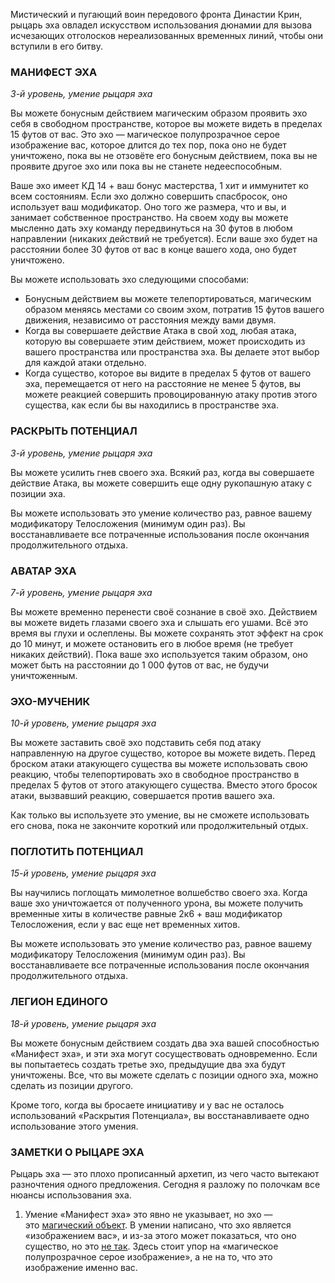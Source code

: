 Мистический и пугающий воин передового фронта Династии Крин, рыцарь эха овладел искусством использования дюнамии для вызова исчезающих отголосков нереализованных временных линий, чтобы они вступили в его битву.

  

### МАНИФЕСТ ЭХА

_3-й уровень, умение рыцаря эха_

Вы можете бонусным действием магическим образом проявить эхо себя в свободном пространстве, которое вы можете видеть в пределах 15 футов от вас. Это эхо — магическое полупрозрачное серое изображение вас, которое длится до тех пор, пока оно не будет уничтожено, пока вы не отзовёте его бонусным действием, пока вы не проявите другое эхо или пока вы не станете недееспособным.

Ваше эхо имеет КД 14 + ваш бонус мастерства, 1 хит и иммунитет ко всем состояниям. Если эхо должно совершить спасбросок, оно использует ваш модификатор. Оно того же размера, что и вы, и занимает собственное пространство. На своем ходу вы можете мысленно дать эху команду передвинуться на 30 футов в любом направлении (никаких действий не требуется). Если ваше эхо будет на расстоянии более 30 футов от вас в конце вашего хода, оно будет уничтожено.

Вы можете использовать эхо следующими способами:

- Бонусным действием вы можете телепортироваться, магическим образом меняясь местами со своим эхом, потратив 15 футов вашего движения, независимо от расстояния между вами двумя.
- Когда вы совершаете действие Атака в свой ход, любая атака, которую вы совершаете этим действием, может происходить из вашего пространства или пространства эха. Вы делаете этот выбор для каждой атаки отдельно.
- Когда существо, которое вы видите в пределах 5 футов от вашего эха, перемещается от него на расстояние не менее 5 футов, вы можете реакцией совершить провоцированную атаку против этого существа, как если бы вы находились в пространстве эха.

  

### РАСКРЫТЬ ПОТЕНЦИАЛ

_3-й уровень, умение рыцаря эха_

Вы можете усилить гнев своего эха. Всякий раз, когда вы совершаете действие Атака, вы можете совершить еще одну рукопашную атаку с позиции эха.

Вы можете использовать это умение количество раз, равное вашему модификатору Телосложения (минимум один раз). Вы восстанавливаете все потраченные использования после окончания продолжительного отдыха.

  

### АВАТАР ЭХА

_7-й уровень, умение рыцаря эха_

Вы можете временно перенести своё сознание в своё эхо. Действием вы можете видеть глазами своего эха и слышать его ушами. Всё это время вы глухи и ослеплены. Вы можете сохранять этот эффект на срок до 10 минут, и можете остановить его в любое время (не требует никаких действий). Пока ваше эхо используется таким образом, оно может быть на расстоянии до 1 000 футов от вас, не будучи уничтоженным.

  

### ЭХО-МУЧЕНИК

_10-й уровень, умение рыцаря эха_

Вы можете заставить своё эхо подставить себя под атаку направленную на другое существо, которое вы можете видеть. Перед броском атаки атакующего существа вы можете использовать свою реакцию, чтобы телепортировать эхо в свободное пространство в пределах 5 футов от этого атакующего существа. Вместо этого бросок атаки, вызвавший реакцию, совершается против вашего эха.

Как только вы используете это умение, вы не сможете использовать его снова, пока не закончите короткий или продолжительный отдых.

  

### ПОГЛОТИТЬ ПОТЕНЦИАЛ

_15-й уровень, умение рыцаря эха_

Вы научились поглощать мимолетное волшебство своего эха. Когда ваше эхо уничтожается от полученного урона, вы можете получить временные хиты в количестве равные 2к6 + ваш модификатор Телосложения, если у вас еще нет временных хитов.

Вы можете использовать это умение количество раз, равное вашему модификатору Телосложения (минимум один раз). Вы восстанавливаете все потраченные использования после окончания продолжительного отдыха.

  

### ЛЕГИОН ЕДИНОГО

_18-й уровень, умение рыцаря эха_

Вы можете бонусным действием создать два эха вашей способностью «Манифест эха», и эти эха могут сосуществовать одновременно. Если вы попытаетесь создать третье эхо, предыдущие два эха будут уничтожены. Все, что вы можете сделать с позиции одного эха, можно сделать из позиции другого.

Кроме того, когда вы бросаете инициативу и у вас не осталось использований «Раскрытия Потенциала», вы восстанавливаете одно использование этого умения.

  

### ЗАМЕТКИ О РЫЦАРЕ ЭХА

Рыцарь эха — это плохо прописанный архетип, из чего часто вытекают разночтения одного предложения. Сегодня я разложу по полочкам все нюансы использования эха.

  

1. Умение «Манифест эха» это явно не указывает, но эхо — это [магический объект](https://twitter.com/JeremyECrawford/status/1240669629661380609?ref_src=twsrc%5Etfw%7Ctwcamp%5Etweetembed%7Ctwterm%5E1240669629661380609%7Ctwgr%5E318dd9e4f0ae8a0c8dbf08c23cc90cad0c72ad16%7Ctwcon%5Es1_&ref_url=https%3A%2F%2Fwww.sageadvice.eu%2Fthe-echo-knights-echo-does-it-count-as-a-creature-for-the-purpose-of-optional-flanking-rules-and-as-a-target-to-spells-and-attacks%2F). В умении написано, что эхо является «изображением вас», и из-за этого может показаться, что оно существо, но это [не так](https://twitter.com/JeremyECrawford/status/1240664419161399297?ref_src=twsrc%5Etfw%7Ctwcamp%5Etweetembed%7Ctwterm%5E1240664419161399297%7Ctwgr%5E318dd9e4f0ae8a0c8dbf08c23cc90cad0c72ad16%7Ctwcon%5Es1_&ref_url=https%3A%2F%2Fwww.sageadvice.eu%2Fthe-echo-knights-echo-does-it-count-as-a-creature-for-the-purpose-of-optional-flanking-rules-and-as-a-target-to-spells-and-attacks%2F). Здесь стоит упор на «магическое полупрозрачное серое изображение», а не на то, что это изображение именно вас.